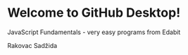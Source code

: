 # Welcome to GitHub Desktop!

JavaScript Fundamentals - very easy programs from Edabit


Rakovac Sadžida